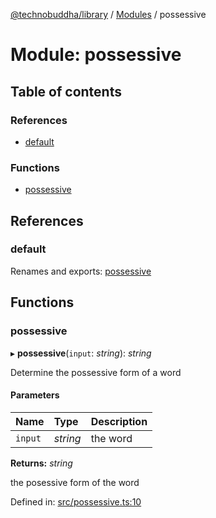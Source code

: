 [@technobuddha/library](../..) / [Modules](../Modules.md) / possessive

# Module: possessive

## Table of contents

### References

- [default](possessive.md#default)

### Functions

- [possessive](possessive.md#possessive)

## References

### default

Renames and exports: [possessive](possessive.md#possessive)

## Functions

### possessive

▸ **possessive**(`input`: *string*): *string*

Determine the possessive form of a word

#### Parameters

| Name | Type | Description |
| :------ | :------ | :------ |
| `input` | *string* | the word |

**Returns:** *string*

the posessive form of the word

Defined in: [src/possessive.ts:10](../src/possessive.ts#L10)
